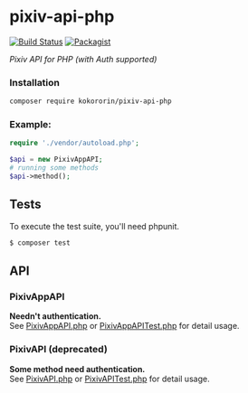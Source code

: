 # pixiv-api-php

[![Build Status](https://api.travis-ci.org/kokororin/pixiv-api-php.svg)](https://travis-ci.org/kokororin/pixiv-api-php) 
[![Packagist](https://img.shields.io/packagist/dt/kokororin/pixiv-api-php.svg?maxAge=2592000)](https://packagist.org/packages/kokororin/pixiv-api-php)

_Pixiv API for PHP (with Auth supported)_

### Installation

~~~bash
composer require kokororin/pixiv-api-php
~~~

### Example:
~~~php
require './vendor/autoload.php';

$api = new PixivAppAPI;
# running some methods
$api->method();
~~~

## Tests

To execute the test suite, you'll need phpunit.

```bash
$ composer test
```

## API

### PixivAppAPI
**Needn't authentication.**  
See [PixivAppAPI.php](https://github.com/kokororin/pixiv-api-php/blob/master/PixivAppAPI.php) or [PixivAppAPITest.php](https://github.com/kokororin/pixiv-api-php/blob/master/tests/PixivAppAPITest.php) for detail usage.

### PixivAPI (**deprecated**)
**Some method need authentication.**  
See [PixivAPI.php](https://github.com/kokororin/pixiv-api-php/blob/master/PixivAPI.php) or [PixivAPITest.php](https://github.com/kokororin/pixiv-api-php/blob/master/tests/PixivAPITest.php) for detail usage.
